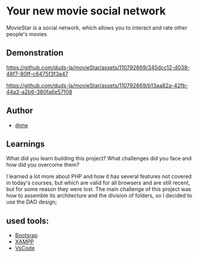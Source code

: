 
# Your new movie social network

MovieStar is a social network, which allows you to interact and rate other people's movies

## Demonstration



https://github.com/duds-la/movieStar/assets/110792669/345dcc12-d038-48f7-80ff-c6475f3f3a47



https://github.com/duds-la/movieStar/assets/110792669/b13aa82a-42fb-44a2-a2b6-380fa6e57f08





## Author

- [@me](https://github.com/duds-la)


## Learnings

What did you learn building this project? What challenges did you face and how did you overcome them?

I learned a lot more about PHP and how it has several features not covered in today's courses, but which are valid for all browsers and are still recent, but for some reason they were lost. The main challenge of this project was how to assemble its architecture and the division of folders, so I decided to use the DAO design;

## used tools:

 - [Bootsrap](https://cdnjs.com/)
 - [XAMPP](https://www.apachefriends.org/blog/new_xampp_20191227.html)
 - [VsCode](https://code.visualstudio.com/download)

